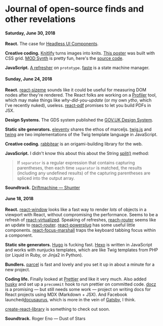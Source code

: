 # Journal of open-source finds and other revelations

#### Saturday, June 30, 2018

__React.__ The case for [Headless UI Components](https://www.merrickchristensen.com/articles/headless-user-interface-components/). 

__Creative coding.__ [Knitlify](https://knitlify.netlify.com/) turns images into knits. [This poster](https://codepen.io/adamclaxon/full/xzzxaE/) was built with CSS grid. [MOD Synth](http://mod-synth.io/) is pretty fun, here's the [source code](https://github.com/andrevenancio/mod-synth.io).

__JavaScript.__ [A refresher](https://frontendian.co/prototype) on `prototype`. [faste](https://github.com/theKashey/faste) is a state machine manager.

#### Sunday, June 24, 2018

__React.__ [react-sizeme](https://github.com/ctrlplusb/react-sizeme) sounds like it could be useful for measuring DOM nodes after they're rendered. The React folks are working on a [Profiler](https://twitter.com/brian_d_vaughn/status/1009977215176491008) tool, which may make things like _why-did-you-update_ (or my own _ytho_, which I've recently nuked), useless. [react-pdf](https://github.com/diegomura/react-pdf) promises to let you build PDFs in JSX.

__Design Systems.__ The GDS system published the [GOV.UK Design System](https://design-system.service.gov.uk/).

__Static site generators.__ [eleventy](https://github.com/11ty/eleventy) shares the ethos of marceljs. [twig.js](https://github.com/twigjs/twig.js) and [twing](https://github.com/ericmorand/twing) are two implementations of the Twig template language in JavaScript.

__Creative coding.__ [rabbitear](https://rabbitear.org/) is an origami-building library for the web.

__JavaScript.__ I didn't know this about this about the String [split()](https://developer.mozilla.org/en-US/docs/Web/JavaScript/Reference/Global_Objects/String/split) method:

> If `separator` is a regular expression that contains capturing parentheses, then each time `separator` is matched, the results (including any undefined results) of the capturing parentheses are spliced into the output array.

__Soundtrack.__ [Driftmachine — Shunter](https://umorrex.bandcamp.com/album/shunter)

#### June 18, 2018

__React.__ [react-window](https://github.com/bvaughn/react-window) looks like a fast way to render _lots_ of objects in a viewport with React, without compromising the performance. Seems to be a refresh of [react-virtualized](https://github.com/bvaughn/react-virtualized). Speaking of refreshes, [reach-router](https://github.com/reach/router) seems like an update to [react-router](https://github.com/ReactTraining/react-router). [react-powerplug](https://github.com/renatorib/react-powerplug) has some useful little components. [react-focus-marshall](https://github.com/jossmac/react-focus-marshal) traps the keyboard tabbing focus within a component.

__Static site generators.__ [Hugo](http://gohugo.io/) is fucking fast. [Hexo](https://github.com/hexojs/hexo) is written in JavaScript and works with nunjucks templates, which are like Twig templates from PHP (or Liquid in Ruby, or Jinja2 in Python).

__Bundlers.__ [parcel](https://github.com/parcel-bundler/parcel) is fast and lovely and you set it up in about a minute for a new project. 

__Coding life.__ Finally looked at [Prettier](https://prettier.io/) and like it very much. Also added [husky](https://github.com/typicode/husky) and set up a `precommit` hook to run prettier on committed code. [docz](https://github.com/pedronauck/docz) is a promising — but still needs some work — project on writing docs for React projects using MDX (Markdown + JSX). And Facebook launched[docusaurus](https://docusaurus.io/), which is more in the vein of [Gatsby](http://gatsbyjs.org/), I think.

[create-react-library](https://github.com/transitive-bullshit/create-react-library) is something to check out soon.

__Soundtrack.__ Roger Eno — Dust of Stars
